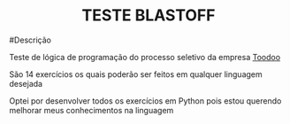 <h1 align="center">TESTE BLASTOFF</h1>

#Descrição
<p>Teste de lógica de programação do processo seletivo da empresa <a href="https://www.instagram.com/toodoobr/"> Toodoo</a></p> 
<p>São 14 exercícios os quais poderão ser feitos em qualquer linguagem desejada</p>
<p>Optei por desenvolver todos os exercícios em Python pois estou querendo melhorar meus conhecimentos na linguagem</p>
